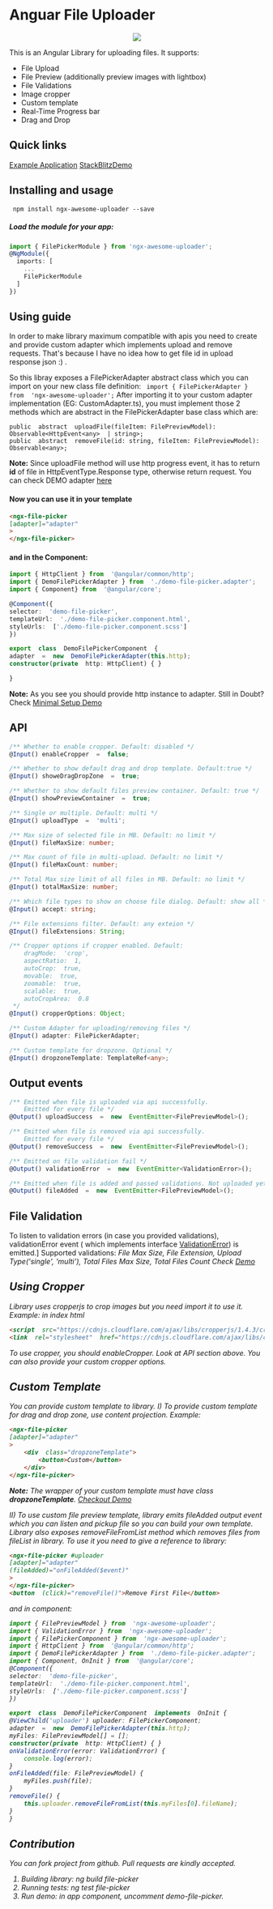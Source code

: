 # Anguar File Uploader

<p align="center">
 <img src="https://d2eip9sf3oo6c2.cloudfront.net/tags/images/000/000/962/square_256/angularcli.png">
 <p>

This is an Angular Library for uploading files. It supports:
* File Upload
* File Preview (additionally preview images with lightbox)
* File Validations
* Image cropper
* Custom template
* Real-Time Progress bar
* Drag and Drop

## Quick links
[Example Application](https://angular-demo-file-picker.stackblitz.io/) [StackBlitzDemo](
https://stackblitz.com/edit/angular-demo-file-picker
)
## Installing  and usage
     npm install ngx-awesome-uploader --save

#####  Load the module for your app:
```typescript
import { FilePickerModule } from 'ngx-awesome-uploader';
@NgModule({
  imports: [
    ...
    FilePickerModule
  ]
})
```

##  Using guide
In order to make library maximum compatible with apis you need to create and provide custom adapter which implements upload and remove requests. That's because I have no idea how to get file id in upload response json :) .

So this libray exposes a FilePickerAdapter abstract class which you can import on your new class file definition:
``` import { FilePickerAdapter } from  'ngx-awesome-uploader';```
After importing it to your custom adapter implementation (EG: CustomAdapter.ts), you must implement those 2 methods which are abstract in the FilePickerAdapter base class which are:
```
public  abstract  uploadFile(fileItem: FilePreviewModel): Observable<HttpEvent<any>  | string>;
public  abstract  removeFile(id: string, fileItem: FilePreviewModel): Observable<any>;
```
**Note:**  Since uploadFile method will use http progress event, it has to return **id** of file in HttpEventType.Response type, otherwise return request.
You can check DEMO adapter [here](https://github.com/vugar005/ngx-agile-components/blob/master/src/app/demo-file-picker/demo-file-picker.adapter.ts)
####  Now you can use it in your template

```html
<ngx-file-picker
[adapter]="adapter"
>
</ngx-file-picker>
 ```
####  and in the Component:
```typescript
import { HttpClient } from  '@angular/common/http';
import { DemoFilePickerAdapter } from  './demo-file-picker.adapter';
import { Component} from  '@angular/core';

@Component({
selector:  'demo-file-picker',
templateUrl:  './demo-file-picker.component.html',
styleUrls:  ['./demo-file-picker.component.scss']
})

export  class  DemoFilePickerComponent  {
adapter  =  new  DemoFilePickerAdapter(this.http);
constructor(private  http: HttpClient) { }

}
 ```
**Note:** As you see you should provide http instance to adapter.
Still in Doubt? Check [Minimal Setup Demo](https://stackblitz.com/edit/angular-demo-file-picker?file=src%2Fapp%2Fsimple-demo%2Fsimple-demo.component.html)
## API
```typescript
/** Whether to enable cropper. Default: disabled */
@Input() enableCropper  =  false;

/** Whether to show default drag and drop template. Default:true */
@Input() showeDragDropZone  =  true;

/** Whether to show default files preview container. Default: true */
@Input() showPreviewContainer  =  true;

/** Single or multiple. Default: multi */
@Input() uploadType  =  'multi';

/** Max size of selected file in MB. Default: no limit */
@Input() fileMaxSize: number;

/** Max count of file in multi-upload. Default: no limit */
@Input() fileMaxCount: number;

/** Total Max size limit of all files in MB. Default: no limit */
@Input() totalMaxSize: number;

/** Which file types to show on choose file dialog. Default: show all */
@Input() accept: string;

/** File extensions filter. Default: any exteion */
@Input() fileExtensions: String;

/** Cropper options if cropper enabled. Default:
	dragMode:  'crop',
	aspectRatio:  1,
	autoCrop:  true,
	movable:  true,
	zoomable:  true,
	scalable:  true,
	autoCropArea:  0.8
 */
@Input() cropperOptions: Object;

/** Custom Adapter for uploading/removing files */
@Input() adapter: FilePickerAdapter;

/** Custom template for dropzone. Optional */
@Input() dropzoneTemplate: TemplateRef<any>;
 ```
## Output events
```typescript
/** Emitted when file is uploaded via api successfully.
	Emitted for every file */
@Output() uploadSuccess  =  new  EventEmitter<FilePreviewModel>();

/** Emitted when file is removed via api successfully.
	Emitted for every file */
@Output() removeSuccess  =  new  EventEmitter<FilePreviewModel>();

/** Emitted on file validation fail */
@Output() validationError  =  new  EventEmitter<ValidationError>();

/** Emitted when file is added and passed validations. Not uploaded yet */
@Output() fileAdded  =  new  EventEmitter<FilePreviewModel>();
```
## File Validation
To listen to validation errors (in case you provided validations), validationError event ( which implements interface [ValidationError](https://github.com/vugar005/ngx-agile-components/blob/master/projects/file-picker/src/lib/validation-error.model.ts)) is emitted.]
Supported validations: <i> File Max Size, File Extension, Upload Type('single', 'multi'), Total Files Max Size, Total Files Count<i>
Check [Demo](https://stackblitz.com/edit/angular-demo-file-picker?file=src%2Fapp%2Fadvanced-demo%2Fadvanced-demo.component.ts)
## Using Cropper
Library uses cropperjs to crop images but you need  import it to use it. Example: in index html
```html
<script  src="https://cdnjs.cloudflare.com/ajax/libs/cropperjs/1.4.3/cropper.min.js"  async>  </script>
<link  rel="stylesheet"  href="https://cdnjs.cloudflare.com/ajax/libs/cropperjs/1.4.3/cropper.css"  />
```
To use cropper, you should enableCropper. Look at API section above.
You can also provide your custom cropper options.
## Custom Template
You can provide custom template to library.
I) To provide custom template for drag and drop zone, use content projection. Example:
```html
<ngx-file-picker
[adapter]="adapter"
>
	<div  class="dropzoneTemplate">
		<button>Custom</button>
	</div>
</ngx-file-picker>
 ````
 **Note:** The wrapper of your custom template must have class **dropzoneTemplate**.
 [Checkout Demo](https://stackblitz.com/edit/angular-demo-file-picker?file=src%2Fapp%2Fadvanced-demo%2Fadvanced-demo.component.html)

 II) To use custom file preview template, library emits fileAdded output event which you can listen and pickup file so you can build your own template. Library also exposes removeFileFromList method which removes files from fileList in library. To use it you need to give a reference to library:
 ```html
 <ngx-file-picker #uploader
[adapter]="adapter"
(fileAdded)="onFileAdded($event)"
>
</ngx-file-picker>
<button  (click)="removeFile()">Remove First File</button>
```
and in component:
```typescript
import { FilePreviewModel } from  'ngx-awesome-uploader';
import { ValidationError } from  'ngx-awesome-uploader';
import { FilePickerComponent } from  'ngx-awesome-uploader';
import { HttpClient } from  '@angular/common/http';
import { DemoFilePickerAdapter } from  './demo-file-picker.adapter';
import { Component, OnInit } from  '@angular/core';
@Component({
selector:  'demo-file-picker',
templateUrl:  './demo-file-picker.component.html',
styleUrls:  ['./demo-file-picker.component.scss']
})

export  class  DemoFilePickerComponent  implements  OnInit {
@ViewChild('uploader') uploader: FilePickerComponent;
adapter  =  new  DemoFilePickerAdapter(this.http);
myFiles: FilePreviewModel[] = [];
constructor(private  http: HttpClient) { }
onValidationError(error: ValidationError) {
	console.log(error);
}
onFileAdded(file: FilePreviewModel) {
	myFiles.push(file);
}
removeFile() {
	this.uploader.removeFileFromList(this.myFiles[0].fileName);
}
}
```
## Contribution
You can fork project from github. Pull requests are kindly accepted.
1. Building library: ng build file-picker
2. Running tests: ng test file-picker
3. Run demo: in app component, uncomment demo-file-picker.
